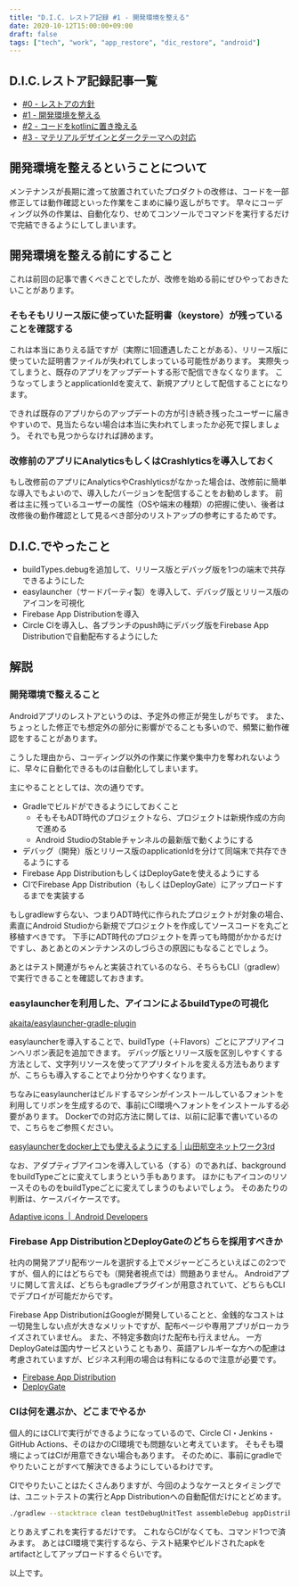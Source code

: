 ```yaml
---
title: "D.I.C. レストア記録 #1 - 開発環境を整える"
date: 2020-10-12T15:00:00+09:00
draft: false
tags: ["tech", "work", "app_restore", "dic_restore", "android"]
---
```


## D.I.C.レストア記録記事一覧

- [#0 - レストアの方針](/note/restore-dic-00/)
- [#1 - 開発環境を整える](/note/restore-dic-01/)
- [#2 - コードをkotlinに置き換える](/note/restore-dic-02/)
- [#3 - マテリアルデザインとダークテーマへの対応](/note/restore-dic-03/)

## 開発環境を整えるということについて

メンテナンスが長期に渡って放置されていたプロダクトの改修は、コードを一部修正しては動作確認といった作業をこまめに繰り返しがちです。
早々にコーディング以外の作業は、自動化なり、せめてコンソールでコマンドを実行するだけで完結できるようにしてしまいます。

## 開発環境を整える前にすること

これは前回の記事で書くべきことでしたが、改修を始める前にぜひやっておきたいことがあります。

### そもそもリリース版に使っていた証明書（keystore）が残っていることを確認する

これは本当にありえる話ですが（実際に1回遭遇したことがある）、リリース版に使っていた証明書ファイルが失われてしまっている可能性があります。
実際失ってしまうと、既存のアプリをアップデートする形で配信できなくなります。
こうなってしまうとapplicationIdを変えて、新規アプリとして配信することになります。

できれば既存のアプリからのアップデートの方が引き続き残ったユーザーに届きやすいので、見当たらない場合は本当に失われてしまったか必死で探しましょう。
それでも見つからなければ諦めます。

### 改修前のアプリにAnalyticsもしくはCrashlyticsを導入しておく

もし改修前のアプリにAnalyticsやCrashlyticsがなかった場合は、改修前に簡単な導入でもよいので、導入したバージョンを配信することをお勧めします。
前者は主に残っているユーザーの属性（OSや端末の種類）の把握に使い、後者は改修後の動作確認として見るべき部分のリストアップの参考にするためです。

## D.I.C.でやったこと

* buildTypes.debugを追加して、リリース版とデバッグ版を1つの端末で共存できるようにした
* easylauncher（サードパーティ製）を導入して、デバッグ版とリリース版のアイコンを可視化
* Firebase App Distributionを導入
* Circle CIを導入し、各ブランチのpush時にデバッグ版をFirebase App Distributionで自動配布するようにした

## 解説

### 開発環境で整えること

Androidアプリのレストアというのは、予定外の修正が発生しがちです。
また、ちょっとした修正でも想定外の部分に影響がでることも多いので、頻繁に動作確認をすることがあります。

こうした理由から、コーディング以外の作業に作業や集中力を奪われないように、早々に自動化できるものは自動化してしまいます。

主にやることとしては、次の通りです。

<!-- textlint-disable prh -->
* Gradleでビルドができるようにしておくこと
  * そもそもADT時代のプロジェクトなら、プロジェクトは新規作成の方向で進める
  * Android StudioのStableチャンネルの最新版で動くようにする
* デバッグ（開発）版とリリース版のapplicationIdを分けて同端末で共存できるようにする
* Firebase App DistributionもしくはDeployGateを使えるようにする
* CIでFirebase App Distribution（もしくはDeployGate）にアップロードするまでを実装する
<!-- textlint-enable prh -->

もしgradlewすらない、つまりADT時代に作られたプロジェクトが対象の場合、素直にAndroid Studioから新規でプロジェクトを作成してソースコードを丸ごと移植すべきです。
下手にADT時代のプロジェクトを弄っても時間がかかるだけですし、あとあとのメンテナンスのしづらさの原因にもなることでしょう。

あとはテスト関連がちゃんと実装されているのなら、そちらもCLI（gradlew）で実行できることを確認しておきます。

### easylauncherを利用した、アイコンによるbuildTypeの可視化

[akaita/easylauncher\-gradle\-plugin](https://github.com/akaita/easylauncher-gradle-plugin)

easylauncherを導入することで、buildType（＋Flavors）ごとにアプリアイコンへリボン表記を追加できます。
デバッグ版とリリース版を区別しやすくする方法として、文字列リソースを使ってアプリタイトルを変える方法もありますが、こちらも導入することでより分かりやすくなります。

ちなみにeasylauncherはビルドするマシンがインストールしているフォントを利用してリボンを生成するので、事前にCI環境へフォントをインストールする必要があります。
Dockerでの対応方法に関しては、以前に記事で書いているので、こちらをご参照ください。

[easylauncherをdocker上でも使えるようにする \| 山田航空ネットワーク3rd](/note/easy-launcher-use-docker/)

なお、アダプティブアイコンを導入している（する）のであれば、backgroundをbuildTypeごとに変えてしまうという手もあります。
ほかにもアイコンのリソースそのものをbuildTypeごとに変えてしまうのもよいでしょう。
そのあたりの判断は、ケースバイケースです。

[Adaptive icons  \|  Android Developers](https://developer.android.com/guide/practices/ui_guidelines/icon_design_adaptive)

### Firebase App DistributionとDeployGateのどちらを採用すべきか

社内の開発アプリ配布ツールを選択する上でメジャーどころといえばこの2つですが、個人的にはどちらでも（開発者視点では）問題ありません。
Androidアプリに関して言えば、どちらもgradleプラグインが用意されていて、どちらもCLIでデプロイが可能だからです。

Firebase App DistributionはGoogleが開発していることと、金銭的なコストは一切発生しない点が大きなメリットですが、配布ページや専用アプリがローカライズされていません。
また、不特定多数向けた配布も行えません。
一方DeployGateは国内サービスということもあり、英語アレルギーな方への配慮は考慮されていますが、ビジネス利用の場合は有料になるので注意が必要です。

* [Firebase App Distribution](https://firebase.google.com/docs/app-distribution)
* [DeployGate](https://deploygate.com/)

### CIは何を選ぶか、どこまでやるか

個人的にはCLIで実行ができるようになっているので、Circle CI・Jenkins・GitHub Actions、そのほかのCI環境でも問題ないと考えています。
そもそも環境によってはCIが用意できない場合もあります。
そのために、事前にgradleでやりたいことがすべて解決できるようにしているわけです。

CIでやりたいことはたくさんありますが、今回のようなケースとタイミングでは、ユニットテストの実行とApp Distributionへの自動配信だけにとどめます。

```sh
./gradlew --stacktrace clean testDebugUnitTest assembleDebug appDistributionUploadDebug
```

とりあえずこれを実行するだけです。
これならCIがなくても、コマンド1つで済みます。
あとはCI環境で実行するなら、テスト結果やビルドされたapkをartifactとしてアップロードするぐらいです。

以上です。